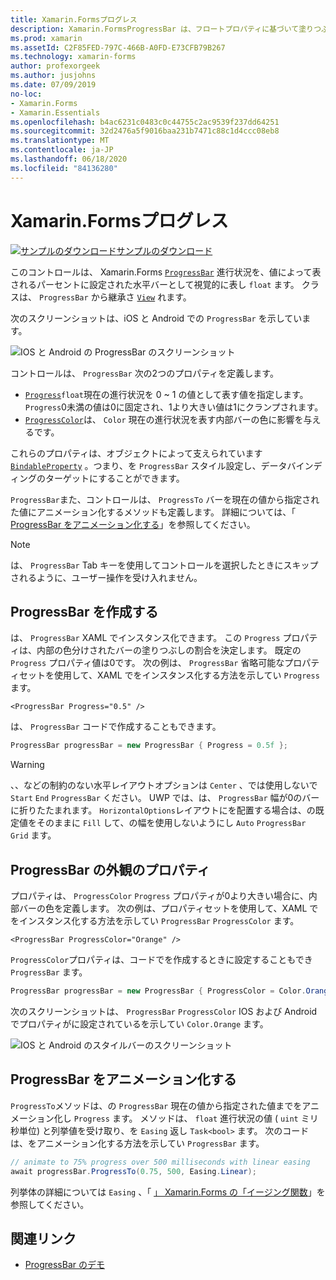 ```yaml
---
title: Xamarin.Formsプログレス
description: Xamarin.FormsProgressBar は、フロートプロパティに基づいて塗りつぶされる水平バーとして進行状況を視覚的に表すコントロールです。
ms.prod: xamarin
ms.assetId: C2F85FED-797C-466B-A0FD-E73CFB79B267
ms.technology: xamarin-forms
author: profexorgeek
ms.author: jusjohns
ms.date: 07/09/2019
no-loc:
- Xamarin.Forms
- Xamarin.Essentials
ms.openlocfilehash: b4ac6231c0483c0c44755c2ac9539f237dd64251
ms.sourcegitcommit: 32d2476a5f9016baa231b7471c88c1d4ccc08eb8
ms.translationtype: MT
ms.contentlocale: ja-JP
ms.lasthandoff: 06/18/2020
ms.locfileid: "84136280"
---
```

# <a name="xamarinforms-progressbar"></a>Xamarin.Formsプログレス
[![サンプルのダウンロード](~/media/shared/download.png)サンプルのダウンロード](https://docs.microsoft.com/samples/xamarin/xamarin-forms-samples/userinterface-progressbardemos/)

このコントロールは、 Xamarin.Forms [`ProgressBar`](xref:Xamarin.Forms.ProgressBar) 進行状況を、値によって表されるパーセントに設定された水平バーとして視覚的に表し `float` ます。 クラスは、 `ProgressBar` から継承さ [`View`](xref:Xamarin.Forms.View) れます。

次のスクリーンショットは、iOS と Android での `ProgressBar` を示しています。

![IOS と Android の ProgressBar のスクリーンショット](progressbar-images/progressbars-default.png "IOS と Android の ProgressBar")

コントロールは、 `ProgressBar` 次の2つのプロパティを定義します。

* [`Progress`](xref:Xamarin.Forms.ProgressBar.Progress)`float`現在の進行状況を 0 ~ 1 の値として表す値を指定します。 `Progress`0未満の値は0に固定され、1より大きい値は1にクランプされます。
* [`ProgressColor`](xref:Xamarin.Forms.ProgressBar.ProgressColor)は、 `Color` 現在の進行状況を表す内部バーの色に影響を与えるです。

これらのプロパティは、オブジェクトによって支えられています [`BindableProperty`](xref:Xamarin.Forms.BindableProperty) 。つまり、を `ProgressBar` スタイル設定し、データバインディングのターゲットにすることができます。

`ProgressBar`また、コントロールは、 `ProgressTo` バーを現在の値から指定された値にアニメーション化するメソッドも定義します。 詳細については、「 [ProgressBar をアニメーション化する](#animate-a-progressbar)」を参照してください。

> [!NOTE]
> は、 `ProgressBar` Tab キーを使用してコントロールを選択したときにスキップされるように、ユーザー操作を受け入れません。

## <a name="create-a-progressbar"></a>ProgressBar を作成する

は、 `ProgressBar` XAML でインスタンス化できます。 この `Progress` プロパティは、内部の色分けされたバーの塗りつぶしの割合を決定します。 既定の `Progress` プロパティ値は0です。 次の例は、 `ProgressBar` 省略可能なプロパティセットを使用して、XAML でをインスタンス化する方法を示してい `Progress` ます。

```xaml
<ProgressBar Progress="0.5" />
```

は、 `ProgressBar` コードで作成することもできます。

```csharp
ProgressBar progressBar = new ProgressBar { Progress = 0.5f };
```

> [!WARNING]
> 、、などの制約のない水平レイアウトオプションは `Center` 、では使用しないで `Start` `End` `ProgressBar` ください。 UWP では、は、 `ProgressBar` 幅が0のバーに折りたたまれます。 `HorizontalOptions`レイアウトにを配置する場合は、の既定値をそのままに `Fill` して、の幅を使用しないようにし `Auto` `ProgressBar` `Grid` ます。

## <a name="progressbar-appearance-properties"></a>ProgressBar の外観のプロパティ

プロパティは、 `ProgressColor` `Progress` プロパティが0より大きい場合に、内部バーの色を定義します。 次の例は、プロパティセットを使用して、XAML でをインスタンス化する方法を示してい `ProgressBar` `ProgressColor` ます。

```xaml
<ProgressBar ProgressColor="Orange" />
```

`ProgressColor`プロパティは、コードでを作成するときに設定することもでき `ProgressBar` ます。

```csharp
ProgressBar progressBar = new ProgressBar { ProgressColor = Color.Orange };
```

次のスクリーンショットは、 `ProgressBar` `ProgressColor` IOS および Android でプロパティがに設定されているを示してい `Color.Orange` ます。

![IOS と Android のスタイルバーのスクリーンショット](progressbar-images/progressbars-styled.png "IOS と Android のスタイルバー")

## <a name="animate-a-progressbar"></a>ProgressBar をアニメーション化する

`ProgressTo`メソッドは、の `ProgressBar` 現在の値から指定された値までをアニメーション化し `Progress` ます。 メソッドは、 `float` 進行状況の値 ( `uint` ミリ秒単位) と列挙値を受け取り、を `Easing` 返し `Task<bool>` ます。 次のコードは、をアニメーション化する方法を示してい `ProgressBar` ます。

```csharp
// animate to 75% progress over 500 milliseconds with linear easing
await progressBar.ProgressTo(0.75, 500, Easing.Linear);
```

列挙体の詳細については `Easing` 、「 [」 Xamarin.Forms の「イージング関数](~/xamarin-forms/user-interface/animation/easing.md)」を参照してください。

## <a name="related-links"></a>関連リンク

* [ProgressBar のデモ](https://docs.microsoft.com/samples/xamarin/xamarin-forms-samples/userinterface-progressbardemos/)
